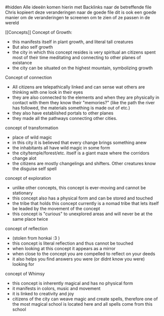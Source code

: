 #hidden 
Alle ideeën komen hierin met Backlinks naar de betreffende file
Chris kopieert deze veranderingen naar de goede file
dit is ook een goede manier om de veranderingen te screenen om te zien of ze passen in de wereld


[[Concepts]]
Concept of Growth:
- this manifests itself in plant growth, and literal tall creatures
- But also self growth
- the city in which this concept resides is very spiritual an citizens spent most of their time meditating and connecting to other planes of existance
- the city can be situated on the highest mountain, symbolizing growth

Concept of connection
- All citizens are telepathically linked and can sense wat others are thinking with one look in their eyes
- they are also connected to the elements and when they are physically in contact with them they know their "memories?" (like the path the river has followed, the materials something is made out of etc.)
- they also have established portals to other planes
- they made all the pathways connecting other cities.

concept of transformation
- place of wild magic
- in this city it is believed that every change brings something anew
- the inhabitants all have wild magic in some form
- the city/temple/forest/etc. itself is a giant maze where the corridors change alot
- the citizens are mostly changelings and shifters. Other creatures know the disguise self spell

concept of exploration
- unlike other concepts, this concept is ever-moving and cannot be stationary
- this concept also has a physical form and can be stored and touched
- the tribe that holds this concept currently is a nomad tribe that lets itself be leaded by the movement of the concept
- this concept is "curious" to unexplored areas and will never be at the same place twice

concept of reflection
- (stolen from honkai :3 )
- this concept is literal reflection and thus cannot be touched
- when looking at this concept it appears as a mirror
- when close to the concept you are compelled to reflect on your deeds
- it also helps you find answers you were (or didnt know you were) looking for

concept of Whimsy
- this concept is inherently magical and has no physical form
- it manifests in colors, music and movement
- it is linked to creativity and joy
- citizens of the city can weave magic and create spells, therefore one of the most magical school is located here and all spells come from this school
